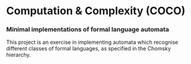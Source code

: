 # Computation & Complexity (COCO)

### Minimal implementations of formal language automata

This project is an exercise in implementing automata which recognise different classes of formal languages, as specified in the Chomsky hierarchy.
